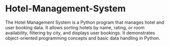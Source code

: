 # Hotel-Management-System
The Hotel Management System is a Python program that manages hotel and user booking data. It allows sorting hotels by name, rating, or room availability, filtering by city, and displays user bookings. It demonstrates object-oriented programming concepts and basic data handling in Python.
